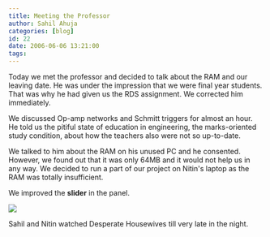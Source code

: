 ```yaml
---
title: Meeting the Professor
author: Sahil Ahuja
categories: [blog]
id: 22
date: 2006-06-06 13:21:00
tags:
---
```


Today we met the professor and decided to talk about the RAM and our leaving date. He was under the impression that we were final year students. That was why he had given us the RDS assignment. We corrected him immediately.

We discussed Op-amp networks and Schmitt triggers for almost an hour. He told us the pitiful state of education in engineering, the marks-oriented study condition, about how the teachers also were not so up-to-date.

We talked to him about the RAM on his unused PC and he consented. However, we found out that it was only 64MB and it would not help us in any way. We decided to run a part of our project on Nitin's laptop as the RAM was totally insufficient.

We improved the <span style="font-weight:bold;">slider</span> in the panel.

[![](http://photos1.blogger.com/blogger/6436/2951/320/Screenshot-1.0.png)](http://photos1.blogger.com/blogger/6436/2951/1600/Screenshot-1.0.png)

Sahil and Nitin watched Desperate Housewives till very late in the night.